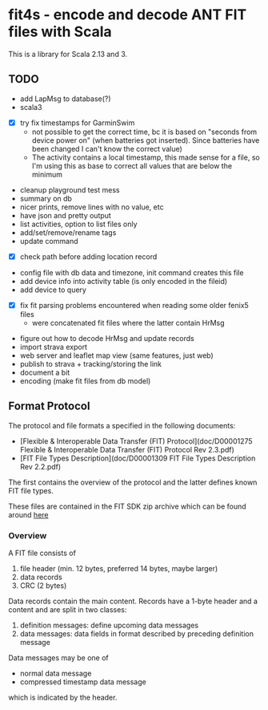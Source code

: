 # fit4s - encode and decode ANT FIT files with Scala

This is a library for Scala 2.13 and 3.

## TODO

- add LapMsg to database(?)
- scala3
- [x] try fix timestamps for GarminSwim
  - not possible to get the correct time, bc it is based on "seconds
    from device power on" (when batteries got inserted). Since
    batteries have been changed I can't know the correct value)
  - The activity contains a local timestamp, this made sense for a
    file, so I'm using this as base to correct all values that are
    below the minimum
- cleanup playground test mess
- summary on db
- nicer prints, remove lines with no value, etc
- have json and pretty output
- list activities, option to list files only 
- add/set/remove/rename tags
- update command
- [x] check path before adding location record
- config file with db data and timezone, init command creates this file
- add device info into activity table (is only encoded in the fileid)
- add device to query
- [x] fix fit parsing problems encountered when reading some older fenix5 files
  - were concatenated fit files where the latter contain HrMsg
- figure out how to decode HrMsg and update records
- import strava export
- web server and leaflet map view (same features, just web)
- publish to strava + tracking/storing the link
- document a bit
- encoding (make fit files from db model)

## Format Protocol

The protocol and file formats a specified in the following documents:

- [Flexible & Interoperable Data Transfer (FIT) Protocol](doc/D00001275 Flexible & Interoperable Data Transfer (FIT) Protocol Rev 2.3.pdf)
- [FIT File Types Description](doc/D00001309 FIT File Types Description Rev 2.2.pdf)

The first contains the overview of the protocol and the latter defines
known FIT file types.

These files are contained in the FIT SDK zip archive which can be found 
around [here](https://developer.garmin.com/fit/protocol/)

### Overview

A FIT file consists of

1. file header (min. 12 bytes, preferred 14 bytes, maybe larger)
2. data records
3. CRC (2 bytes)

Data records contain the main content. Records have a 1-byte header
and a content and are split in two classes:

1. definition messages: define upcoming data messages
2. data messages: data fields in format described by preceding
   definition message

Data messages may be one of

- normal data message
- compressed timestamp data message

which is indicated by the header.
